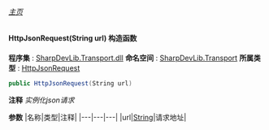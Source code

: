 ###### [主页](./Index.md "主页")
#### HttpJsonRequest(String url) 构造函数
**程序集** : [SharpDevLib.Transport.dll](./SharpDevLib.Transport.assembly.md "SharpDevLib.Transport.dll")
**命名空间** : [SharpDevLib.Transport](./SharpDevLib.Transport.namespace.md "SharpDevLib.Transport")
**所属类型** : [HttpJsonRequest](./SharpDevLib.Transport.HttpJsonRequest.md "HttpJsonRequest")
``` csharp
public HttpJsonRequest(String url)
```
**注释**
*实例化json请求*

**参数**
|名称|类型|注释|
|---|---|---|
|url|[String](https://learn.microsoft.com/en-us/dotnet/api/system.string "String")|请求地址|

